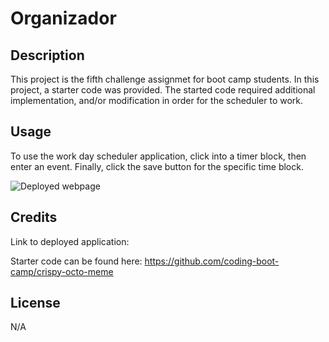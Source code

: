 # Organizador

## Description

This project is the fifth challenge assignmet for boot camp students. In this project, a starter code was provided. The started code required additional implementation, and/or modification in order for the scheduler to work.

## Usage

To use the work day scheduler application, click into a timer block, then enter an event. Finally, click the save button for the specific time block.

![Deployed webpage](assets/images/)

## Credits

Link to deployed application: 

Starter code can be found here: https://github.com/coding-boot-camp/crispy-octo-meme

## License

N/A
